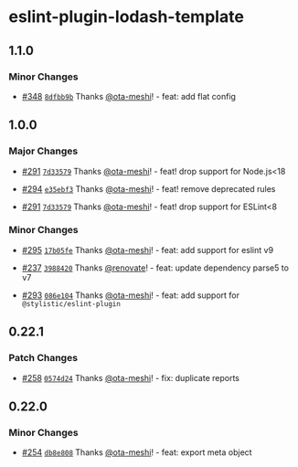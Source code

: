 # eslint-plugin-lodash-template

## 1.1.0

### Minor Changes

- [#348](https://github.com/ota-meshi/eslint-plugin-lodash-template/pull/348) [`8dfbb9b`](https://github.com/ota-meshi/eslint-plugin-lodash-template/commit/8dfbb9bb85bdf4b4fc0ba44a558eca36cf943235) Thanks [@ota-meshi](https://github.com/ota-meshi)! - feat: add flat config

## 1.0.0

### Major Changes

- [#291](https://github.com/ota-meshi/eslint-plugin-lodash-template/pull/291) [`7d33579`](https://github.com/ota-meshi/eslint-plugin-lodash-template/commit/7d33579ab49aebbb8adf1b1e9fc73e40e0f9ff2b) Thanks [@ota-meshi](https://github.com/ota-meshi)! - feat! drop support for Node.js<18

- [#294](https://github.com/ota-meshi/eslint-plugin-lodash-template/pull/294) [`e35ebf3`](https://github.com/ota-meshi/eslint-plugin-lodash-template/commit/e35ebf3fa52b88896c5f2094eca5aa40e957aae1) Thanks [@ota-meshi](https://github.com/ota-meshi)! - feat! remove deprecated rules

- [#291](https://github.com/ota-meshi/eslint-plugin-lodash-template/pull/291) [`7d33579`](https://github.com/ota-meshi/eslint-plugin-lodash-template/commit/7d33579ab49aebbb8adf1b1e9fc73e40e0f9ff2b) Thanks [@ota-meshi](https://github.com/ota-meshi)! - feat! drop support for ESLint<8

### Minor Changes

- [#295](https://github.com/ota-meshi/eslint-plugin-lodash-template/pull/295) [`17b05fe`](https://github.com/ota-meshi/eslint-plugin-lodash-template/commit/17b05fe1f2a91f40c7ed9aa0858aa7d920d8f179) Thanks [@ota-meshi](https://github.com/ota-meshi)! - feat: add support for eslint v9

- [#237](https://github.com/ota-meshi/eslint-plugin-lodash-template/pull/237) [`3988420`](https://github.com/ota-meshi/eslint-plugin-lodash-template/commit/3988420dc3374ae2d0199ce8c388cbd722fe4e9e) Thanks [@renovate](https://github.com/apps/renovate)! - feat: update dependency parse5 to v7

- [#293](https://github.com/ota-meshi/eslint-plugin-lodash-template/pull/293) [`086e104`](https://github.com/ota-meshi/eslint-plugin-lodash-template/commit/086e104db8df833565ce19b27cbedf121211485b) Thanks [@ota-meshi](https://github.com/ota-meshi)! - feat: add support for `@stylistic/eslint-plugin`

## 0.22.1

### Patch Changes

- [#258](https://github.com/ota-meshi/eslint-plugin-lodash-template/pull/258) [`0574d24`](https://github.com/ota-meshi/eslint-plugin-lodash-template/commit/0574d241eb4b017dc68bb3b1a5dc9c7f44638dc9) Thanks [@ota-meshi](https://github.com/ota-meshi)! - fix: duplicate reports

## 0.22.0

### Minor Changes

- [#254](https://github.com/ota-meshi/eslint-plugin-lodash-template/pull/254) [`db8e808`](https://github.com/ota-meshi/eslint-plugin-lodash-template/commit/db8e8085f466fefe9ac649afad19abdb5050c9c2) Thanks [@ota-meshi](https://github.com/ota-meshi)! - feat: export meta object
